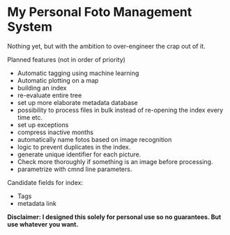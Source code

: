 # My Personal Foto Management System

Nothing yet, but with the ambition to over-engineer the crap out of it.

Planned features (not in order of priority)
- Automatic tagging using machine learning
- Automatic plotting on a map
- building an index
- re-evaluate entire tree
- set up more elaborate metadata database
- possibility to process files in bulk instead of re-opening the index every time etc.
- set up exceptions
- compress inactive months
- automatically name fotos based on image recognition
- logic to prevent duplicates in the index.
- generate unique identifier for each picture.
- Check more thoroughly if something is an image before processing.
- parametrize with cmnd line parameters.

Candidate fields for index:
- Tags
- metadata link


**Disclaimer: I designed this solely for personal use so no guarantees. But use whatever you want.**